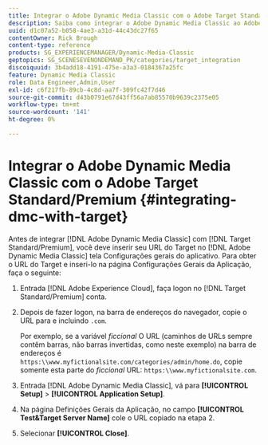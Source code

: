 ```yaml
---
title: Integrar o Adobe Dynamic Media Classic com o Adobe Target Standard/Premium
description: Saiba como integrar o Adobe Dynamic Media Classic ao Adobe Target Standard/Premium.
uuid: d1c07a52-b058-4ae3-a31d-44c43dc27f65
contentOwner: Rick Brough
content-type: reference
products: SG_EXPERIENCEMANAGER/Dynamic-Media-Classic
geptopics: SG_SCENESEVENONDEMAND_PK/categories/target_integration
discoiquuid: 3b4add18-4191-475e-a3a3-0184367a25fc
feature: Dynamic Media Classic
role: Data Engineer,Admin,User
exl-id: c6f217fb-89cb-4c8d-aa7f-309fc42f7d46
source-git-commit: d43b0791e67d43ff56a7ab85570b9639c2375e05
workflow-type: tm+mt
source-wordcount: '141'
ht-degree: 0%

---
```


# Integrar o Adobe Dynamic Media Classic com o Adobe Target Standard/Premium {#integrating-dmc-with-target}

Antes de integrar [!DNL Adobe Dynamic Media Classic] com [!DNL Target Standard/Premium], você deve inserir seu URL do Target no [!DNL Adobe Dynamic Media Classic] tela Configurações gerais do aplicativo. Para obter o URL do Target e inseri-lo na página Configurações Gerais da Aplicação, faça o seguinte:

1. Entrada [!DNL Adobe Experience Cloud], faça logon no [!DNL Target Standard/Premium] conta.
1. Depois de fazer logon, na barra de endereços do navegador, copie o URL para e incluindo `.com`.

   Por exemplo, se a variável *ficcional* O URL (caminhos de URLs sempre contêm barras, não barras invertidas, como neste exemplo) na barra de endereços é `https:\\www.myfictionalsite.com/categories/admin/home.do`, copie somente esta parte do *ficcional* URL: `https:\\www.myfictionalsite.com`.

1. Entrada [!DNL Adobe Dynamic Media Classic], vá para **[!UICONTROL Setup]** > **[!UICONTROL Application Setup]**.
1. Na página Definições Gerais da Aplicação, no campo **[!UICONTROL Test&Target Server Name]** cole o URL copiado na etapa 2.
1. Selecionar **[!UICONTROL Close]**.
